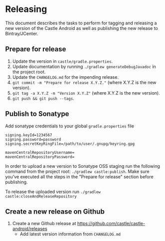 # Releasing

This document describes the tasks to perform for tagging and releasing a new version of the Castle Android as well as publishing the new release to Bintray/JCenter.

## Prepare for release

 1. Update the version in `castle/gradle.properties`.
 2. Update documentation by running `./gradlew generateDebugJavadoc` in the project root.
 3. Update the `CHANGELOG.md` for the impending release.
 4. `git commit -m "Prepare for release X.Y.Z."` (where X.Y.Z is the new version).
 5. `git tag -a X.Y.Z -m "Version X.Y.Z"` (where X.Y.Z is the new version).
 6. `git push && git push --tags`.
 
## Publish to Sonatype

Add sonatype credentials to your global `gradle.properties` file

```
signing.keyId=1234567
signing.password=password
signing.secretKeyRingFile=/path/to/user/.gnupg/keyring.gpg

mavenCentralRepositoryUsername=
mavenCentralRepositoryPassword=
```

In order to upload a new version to Sonatype OSS staging run the following command from the project root: `./gradlew castle:publish`. Make sure you've executed all the steps in the "Prepare for release" section before publishing.

To release the uploaded version run `./gradlew castle:closeAndReleaseRepository`
 
## Create a new release on Github
1. Create a new Github release at https://github.com/castle/castle-android/releases
     * Add latest version information from `CHANGELOG.md`